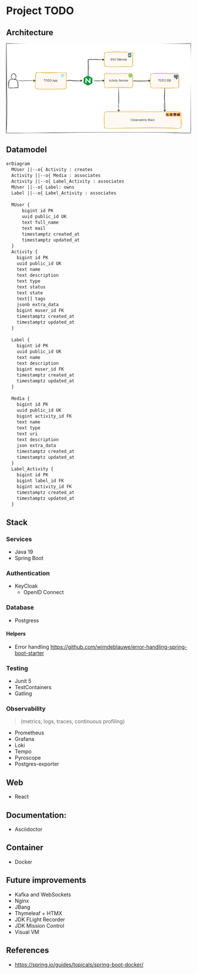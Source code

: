 # Project TODO

## Architecture
![Alt](docs/arch.drawio.png)

## Datamodel
```mermaid
erDiagram
  MUser ||--o{ Activity : creates
  Activity ||--o{ Media : associates
  Activity ||--o{ Label_Activity : associates
  MUser ||--o{ Label: owns
  Label ||--o{ Label_Activity : associates

  MUser {
      bigint id PK
      uuid public_id UK
      text full_name
      text mail
      timestamptz created_at
      timestamptz updated_at
  }
  Activity {
    bigint id PK
    uuid public_id UK
    text name
    text description
    text type
    text status
    text state
    text[] tags
    jsonb extra_data
    bigint muser_id FK
    timestamptz created_at
    timestamptz updated_at
  }
  
  Label {
    bigint id PK
    uuid public_id UK
    text name
    text description
    bigint muser_id FK
    timestamptz created_at
    timestamptz updated_at
  }

  Media {
    bigint id PK
    uuid public_id UK
    bigint activity_id FK
    text name
    text type
    text uri
    text description
    json extra_data
    timestamptz created_at
    timestamptz updated_at
  }
  Label_Activity {
    bigint id PK
    bigint label_id FK
    bigint activity_id FK
    timestamptz created_at
    timestamptz updated_at
  }
```

## Stack
### Services
* Java 19
* Spring Boot
### Authentication
* KeyCloak
  * OpenID Connect

### Database
* Postgress

#### Helpers
* Error handling
https://github.com/wimdeblauwe/error-handling-spring-boot-starter

### Testing
* Junit 5
* TestContainers 
* Gatling


### Observability
> (metrics, logs, traces, continuous profiling)
* Prometheus
* Grafana 
* Loki  
* Tempo 
* Pyroscope
* Postgres-exporter

## Web
* React

## Documentation:
* Asciidoctor

## Container
- Docker


## Future improvements
* Kafka and WebSockets
* Nginx
* JBang
* Thymeleaf + HTMX
* JDK FLight Recorder
* JDK Mission Control
* Visual VM 

## References
- https://spring.io/guides/topicals/spring-boot-docker/